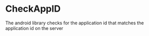 # CheckAppID
The android library checks for the application id that matches the application id on the server
